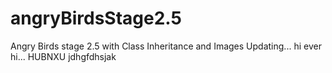 # angryBirdsStage2.5
Angry Birds stage 2.5 with Class Inheritance and Images
Updating...
hi ever
hi...
HUBNXU
jdhgfdhsjak